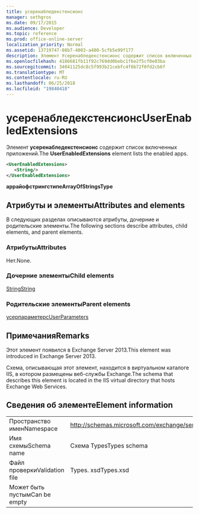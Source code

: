 ```yaml
---
title: усеренабледекстенсионс
manager: sethgros
ms.date: 09/17/2015
ms.audience: Developer
ms.topic: reference
ms.prod: office-online-server
localization_priority: Normal
ms.assetid: 13719747-08b7-4083-a400-5cfb5e99f177
description: Элемент Усеренабледекстенсионс содержит список включенных приложений.
ms.openlocfilehash: 4186681fb11f92c769dd0bebc1f6e2f5cf0e03ba
ms.sourcegitcommit: 34041125dc8c5f993b21cebfc4f8b72f0fd2cb6f
ms.translationtype: MT
ms.contentlocale: ru-RU
ms.lasthandoff: 06/25/2018
ms.locfileid: "19840418"
---
```

# <a name="userenabledextensions"></a><span data-ttu-id="9f90c-103">усеренабледекстенсионс</span><span class="sxs-lookup"><span data-stu-id="9f90c-103">UserEnabledExtensions</span></span>

<span data-ttu-id="9f90c-104">Элемент **усеренабледекстенсионс** содержит список включенных приложений.</span><span class="sxs-lookup"><span data-stu-id="9f90c-104">The **UserEnabledExtensions** element lists the enabled apps.</span></span> 
  
```XML
<UserEnabledExtensions>
   <String/>
</UserEnabledExtensions>
```

 <span data-ttu-id="9f90c-105">**аррайофстрингстипе**</span><span class="sxs-lookup"><span data-stu-id="9f90c-105">**ArrayOfStringsType**</span></span>
## <a name="attributes-and-elements"></a><span data-ttu-id="9f90c-106">Атрибуты и элементы</span><span class="sxs-lookup"><span data-stu-id="9f90c-106">Attributes and elements</span></span>

<span data-ttu-id="9f90c-107">В следующих разделах описываются атрибуты, дочерние и родительские элементы.</span><span class="sxs-lookup"><span data-stu-id="9f90c-107">The following sections describe attributes, child elements, and parent elements.</span></span>
  
### <a name="attributes"></a><span data-ttu-id="9f90c-108">Атрибуты</span><span class="sxs-lookup"><span data-stu-id="9f90c-108">Attributes</span></span>

<span data-ttu-id="9f90c-109">Нет.</span><span class="sxs-lookup"><span data-stu-id="9f90c-109">None.</span></span>
  
### <a name="child-elements"></a><span data-ttu-id="9f90c-110">Дочерние элементы</span><span class="sxs-lookup"><span data-stu-id="9f90c-110">Child elements</span></span>

[<span data-ttu-id="9f90c-111">String</span><span class="sxs-lookup"><span data-stu-id="9f90c-111">String</span></span>](string.md)
  
### <a name="parent-elements"></a><span data-ttu-id="9f90c-112">Родительские элементы</span><span class="sxs-lookup"><span data-stu-id="9f90c-112">Parent elements</span></span>

[<span data-ttu-id="9f90c-113">усерпараметерс</span><span class="sxs-lookup"><span data-stu-id="9f90c-113">UserParameters</span></span>](userparameters.md)
  
## <a name="remarks"></a><span data-ttu-id="9f90c-114">Примечания</span><span class="sxs-lookup"><span data-stu-id="9f90c-114">Remarks</span></span>

<span data-ttu-id="9f90c-115">Этот элемент появился в Exchange Server 2013.</span><span class="sxs-lookup"><span data-stu-id="9f90c-115">This element was introduced in Exchange Server 2013.</span></span>
  
<span data-ttu-id="9f90c-116">Схема, описывающая этот элемент, находится в виртуальном каталоге IIS, в котором размещены веб-службы Exchange.</span><span class="sxs-lookup"><span data-stu-id="9f90c-116">The schema that describes this element is located in the IIS virtual directory that hosts Exchange Web Services.</span></span>
  
## <a name="element-information"></a><span data-ttu-id="9f90c-117">Сведения об элементе</span><span class="sxs-lookup"><span data-stu-id="9f90c-117">Element information</span></span>

|||
|:-----|:-----|
|<span data-ttu-id="9f90c-118">Пространство имен</span><span class="sxs-lookup"><span data-stu-id="9f90c-118">Namespace</span></span>  <br/> |http://schemas.microsoft.com/exchange/services/2006/types  <br/> |
|<span data-ttu-id="9f90c-119">Имя схемы</span><span class="sxs-lookup"><span data-stu-id="9f90c-119">Schema name</span></span>  <br/> |<span data-ttu-id="9f90c-120">Схема Types</span><span class="sxs-lookup"><span data-stu-id="9f90c-120">Types schema</span></span>  <br/> |
|<span data-ttu-id="9f90c-121">Файл проверки</span><span class="sxs-lookup"><span data-stu-id="9f90c-121">Validation file</span></span>  <br/> |<span data-ttu-id="9f90c-122">Types. xsd</span><span class="sxs-lookup"><span data-stu-id="9f90c-122">Types.xsd</span></span>  <br/> |
|<span data-ttu-id="9f90c-123">Может быть пустым</span><span class="sxs-lookup"><span data-stu-id="9f90c-123">Can be empty</span></span>  <br/> ||
   

